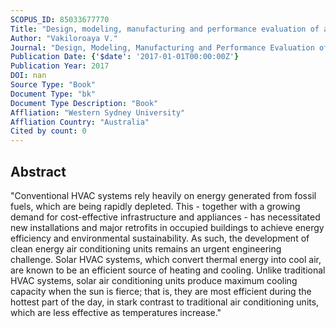 ```yaml
---
SCOPUS_ID: 85033677770
Title: "Design, modeling, manufacturing and performance evaluation of a solar-powered single-effect absorption cooling system (CD-included)"
Author: "Vakiloroaya V."
Journal: "Design, Modeling, Manufacturing and Performance Evaluation of Solar-Powered Single-Effect Absorption Cooling System"
Publication Date: {'$date': '2017-01-01T00:00:00Z'}
Publication Year: 2017
DOI: nan
Source Type: "Book"
Document Type: "bk"
Document Type Description: "Book"
Affliation: "Western Sydney University"
Affliation Country: "Australia"
Cited by count: 0
---
```


## Abstract
"Conventional HVAC systems rely heavily on energy generated from fossil fuels, which are being rapidly depleted. This - together with a growing demand for cost-effective infrastructure and appliances - has necessitated new installations and major retrofits in occupied buildings to achieve energy efficiency and environmental sustainability. As such, the development of clean energy air conditioning units remains an urgent engineering challenge. Solar HVAC systems, which convert thermal energy into cool air, are known to be an efficient source of heating and cooling. Unlike traditional HVAC systems, solar air conditioning units produce maximum cooling capacity when the sun is fierce; that is, they are most efficient during the hottest part of the day, in stark contrast to traditional air conditioning units, which are less effective as temperatures increase."
